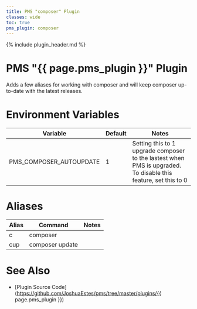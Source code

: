 ```yaml
---
title: PMS "composer" Plugin
classes: wide
toc: true
pms_plugin: composer
---
```

{% include plugin_header.md %}

# PMS "{{ page.pms_plugin }}" Plugin
Adds a few aliases for working with composer and will keep composer up-to-date
with the latest releases.

# Environment Variables
<table>
  <thead>
    <tr>
      <th>Variable</th>
      <th>Default</th>
      <th>Notes</th>
    </tr>
  </thead>
  <tbody>
    <tr>
      <td>PMS_COMPOSER_AUTOUPDATE</td>
      <td>1</td>
      <td>Setting this to 1 upgrade composer to the lastest when PMS is upgraded. To disable this feature, set this to 0</td>
    </tr>
  </tbody>
</table>

# Aliases
<table>
  <thead>
    <tr>
      <th>Alias</th>
      <th>Command</th>
      <th>Notes</th>
    </tr>
  </thead>
  <tbody>
    <tr>
      <td>c</td>
      <td>composer</td>
      <td>&nbsp;</td>
    </tr>
    <tr>
      <td>cup</td>
      <td>composer update</td>
      <td>&nbsp;</td>
    </tr>
  </tbody>
</table>

# See Also
* [Plugin Source Code](https://github.com/JoshuaEstes/pms/tree/master/plugins/{{ page.pms_plugin }})
